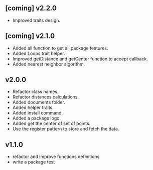 [coming] v2.2.0
--------
* Improved traits design.


[coming] v2.1.0
--------
* Added all function to get all package features.
* Added Loops trait helper.
* Improved getDistance and getCenter function to accept callback.
* Added nearest neighbor algorithm.



v2.0.0
--------
* Refactor class names.
* Refactor distances calculations.
* Added documents folder.
* Added helper traits.
* Added install command.
* Added a package logo.
* Added get the center of set of points.
* Use the register pattern to store and fetch the data.


v1.1.0
--------
* refactor and improve functions definitions
* write a package test

